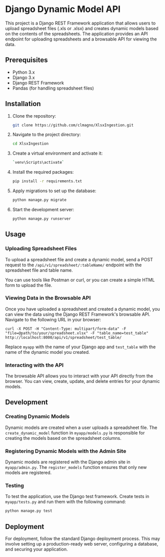 # Django Dynamic Model API

This project is a Django REST Framework application that allows users to upload spreadsheet files (.xls or .xlsx) and creates dynamic models based on the contents of the spreadsheets. The application provides an API endpoint for uploading spreadsheets and a browsable API for viewing the data.

## Prerequisites

- Python  3.x
- Django  3.x
- Django REST Framework
- Pandas (for handling spreadsheet files)

## Installation

1. Clone the repository:

   ```bash
   git clone https://github.com/clmagno/XlsxIngestion.git
   ```

2. Navigate to the project directory:

   ```bash
   cd XlsxIngestion
   ```

3. Create a virtual environment and activate it:

   ```bash
   `venv\Scripts\activate`
   ```

4. Install the required packages:

   ```bash
   pip install -r requirements.txt
   ```

5. Apply migrations to set up the database:

   ```bash
   python manage.py migrate
   ```

6. Start the development server:

   ```bash
   python manage.py runserver
   ```

## Usage

### Uploading Spreadsheet Files

To upload a spreadsheet file and create a dynamic model, send a POST request to the `/api/v1/spreadsheet/:tableName/` endpoint with the spreadsheet file and table name.

You can use tools like Postman or curl, or you can create a simple HTML form to upload the file.

### Viewing Data in the Browsable API

Once you have uploaded a spreadsheet and created a dynamic model, you can view the data using the Django REST Framework's browsable API. Navigate to the following URL in your browser:

```
curl -X POST -H "Content-Type: multipart/form-data" -F "file=@path/to/your/spreadsheet.xlsx" -F "table_name=test_table" http://localhost:8000/api/v1/spreadsheet/test_table/
```

Replace `myapp` with the name of your Django app and `test_table` with the name of the dynamic model you created.

### Interacting with the API

The browsable API allows you to interact with your API directly from the browser. You can view, create, update, and delete entries for your dynamic models.

## Development

### Creating Dynamic Models

Dynamic models are created when a user uploads a spreadsheet file. The `create_dynamic_model` function in `myapp/models.py` is responsible for creating the models based on the spreadsheet columns.

### Registering Dynamic Models with the Admin Site

Dynamic models are registered with the Django admin site in `myapp/admin.py`. The `register_models` function ensures that only new models are registered.

### Testing

To test the application, use the Django test framework. Create tests in `myapp/tests.py` and run them with the following command:

```bash
python manage.py test
```

## Deployment

For deployment, follow the standard Django deployment process. This may involve setting up a production-ready web server, configuring a database, and securing your application.

